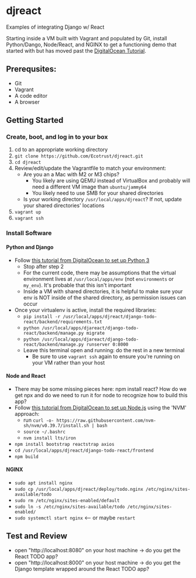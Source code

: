# djreact
Examples of integrating Django w/ React

Starting inside a VM built with Vagrant and populated by Git, install Python/Dango, Node/React, and NGINX to get a functioning demo that started with but has moved past the [DigitalOcean Tutorial](https://www.digitalocean.com/community/tutorials/build-a-to-do-application-using-django-and-react).

## Prerequsites:
* Git
* Vagrant
* A code editor
* A browser

## Getting Started
### Create, boot, and log in to your box
1. cd to an appropriate working directory
2. `git clone https://github.com/Ecotrust/djreact.git`
3. `cd djreact`
4. Review/edit/update the Vagrantfile to match your environment:
    * Are you an a Mac with M2 or M3 chips?
        * You likely are using QEMU instead of VirtualBox and probably will need a different VM image than `ubuntu/jammy64`
        * You likely need to use SMB for your shared directories
    * Is your working directory `/usr/local/apps/djreact`? If not, update your shared directories' locations
6. `vagrant up`
7. `vagrant ssh`

### Install Software
#### Python and Django
* Follow [this tutorial from DigitalOcean to set up Python 3](https://www.digitalocean.com/community/tutorials/how-to-install-python-3-and-set-up-a-programming-environment-on-an-ubuntu-22-04-server)
   * Stop after step 2
   * For the current code, there may be assumptions that the virtual environment lives at `/usr/local/apps/env` (not `environments` or `my_env`). It's probable that this isn't important
   * Inside a VM with shared directories, it is helpful to make sure your env is NOT inside of the shared directory, as permission issues can occur
* Once your virtualenv is active, install the required libraries:
   * `pip install -r /usr/local/apps/djreact/django-todo-react/backend/requirements.txt`
   * `python /usr/local/apps/djareact/django-todo-react/backend/manage.py migrate`
   * `python /usr/local/apps/djareact/django-todo-react/backend/manage.py runserver 0:8000`
   * Leave this terminal open and running: do the rest in a new terminal
     * Be sure to use `vagrant ssh` again to ensure you're running on your VM rather than your host
    
#### Node and React
* There may be some missing pieces here: npm install react? How do we get npx and do we need to run it for node to recognize how to build this app?
* Follow [this tutorial from DigitalOcean to set up Node.js](https://www.digitalocean.com/community/tutorials/how-to-install-node-js-on-ubuntu-22-04#option-3-installing-node-using-the-node-version-manager) using the 'NVM' approach:
  * run `curl -o- https://raw.githubusercontent.com/nvm-sh/nvm/v0.39.7/install.sh | bash`
  * `source ~/.bashrc`
  * `nvm install lts/iron`
* `npm install bootstrap reactstrap axios`
* `cd /usr/local/apps/djreact/django-todo-react/frontend`
* `npm build`

#### NGINX
* `sudo apt install nginx`
* `sudo cp /usr/local/apps/djreact/deploy/todo.nginx /etc/nginx/sites-available/todo`
* `sudo rm /etc/nginx/sites-enabled/default`
* `sudo ln -s /etc/nginx/sites-available/todo /etc/nginx/sites-enabled/`
* `sudo systemctl start nginx` <-- or maybe `restart`

## Test and Review
* open "http://localhost:8080" on your host machine -> do you get the React TODO app?
* open "http://localhost:8000" on your host machine -> do you get the Django template wrapped around the React TODO app?

